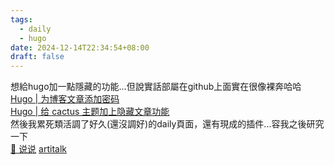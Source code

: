 ```yaml
---
tags:
  - daily
  - hugo
date: 2024-12-14T22:34:54+08:00
draft: false
---
```

想給hugo加一點隱藏的功能...但說實話部屬在github上面實在很像裸奔哈哈  
[Hugo | 为博客文章添加密码](https://blog.tantalum.life/posts/encrypted-blog-posts/)  
[Hugo | 给 cactus 主题加上隐藏文章功能](https://mantyke.icu/posts/2024/hidden-posts/)  
然後我累死類活調了好久(還沒調好)的daily頁面，還有現成的插件...容我之後研究一下  
[ 💬 说说](https://www.lvbibir.cn/talk/)
[artitalk](https://artitalk.js.org/)